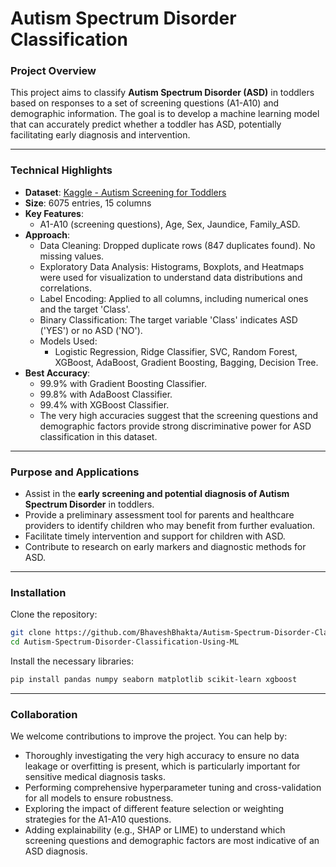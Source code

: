 # Autism Spectrum Disorder Classification

### Project Overview

This project aims to classify **Autism Spectrum Disorder (ASD)** in toddlers based on responses to a set of screening questions (A1-A10) and demographic information. The goal is to develop a machine learning model that can accurately predict whether a toddler has ASD, potentially facilitating early diagnosis and intervention.

-----

### Technical Highlights

  * **Dataset**: [Kaggle - Autism Screening for Toddlers](https://www.kaggle.com/datasets/fabdelja/autism-screening-for-toddlers)
  * **Size**: 6075 entries, 15 columns
  * **Key Features**:
      * A1-A10 (screening questions), Age, Sex, Jaundice, Family\_ASD.
  * **Approach**:
      * Data Cleaning: Dropped duplicate rows (847 duplicates found). No missing values.
      * Exploratory Data Analysis: Histograms, Boxplots, and Heatmaps were used for visualization to understand data distributions and correlations.
      * Label Encoding: Applied to all columns, including numerical ones and the target 'Class'.
      * Binary Classification: The target variable 'Class' indicates ASD ('YES') or no ASD ('NO').
      * Models Used:
          * Logistic Regression, Ridge Classifier, SVC, Random Forest, XGBoost, AdaBoost, Gradient Boosting, Bagging, Decision Tree.
  * **Best Accuracy**:
      * 99.9% with Gradient Boosting Classifier.
      * 99.8% with AdaBoost Classifier.
      * 99.4% with XGBoost Classifier.
      * The very high accuracies suggest that the screening questions and demographic factors provide strong discriminative power for ASD classification in this dataset.

-----

### Purpose and Applications

  * Assist in the **early screening and potential diagnosis of Autism Spectrum Disorder** in toddlers.
  * Provide a preliminary assessment tool for parents and healthcare providers to identify children who may benefit from further evaluation.
  * Facilitate timely intervention and support for children with ASD.
  * Contribute to research on early markers and diagnostic methods for ASD.

-----

### Installation

Clone the repository:

```bash
git clone https://github.com/BhaveshBhakta/Autism-Spectrum-Disorder-Classification-Using-ML.git
cd Autism-Spectrum-Disorder-Classification-Using-ML
```

Install the necessary libraries:

```bash
pip install pandas numpy seaborn matplotlib scikit-learn xgboost
```

-----

### Collaboration

We welcome contributions to improve the project. You can help by:

  * Thoroughly investigating the very high accuracy to ensure no data leakage or overfitting is present, which is particularly important for sensitive medical diagnosis tasks.
  * Performing comprehensive hyperparameter tuning and cross-validation for all models to ensure robustness.
  * Exploring the impact of different feature selection or weighting strategies for the A1-A10 questions.
  * Adding explainability (e.g., SHAP or LIME) to understand which screening questions and demographic factors are most indicative of an ASD diagnosis.
